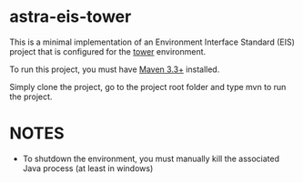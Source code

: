 # astra-eis-tower

This is a minimal implementation of an Environment Interface Standard (EIS) project
that is configured for the [tower](https://github.com/eishub/tower) environment.

To run this project, you must have [Maven 3.3+](http://apache.maven.org) installed.

Simply clone the project, go to the project root folder and type mvn to run the
project.

# NOTES

* To shutdown the environment, you must manually kill the associated Java process (at least in windows)
